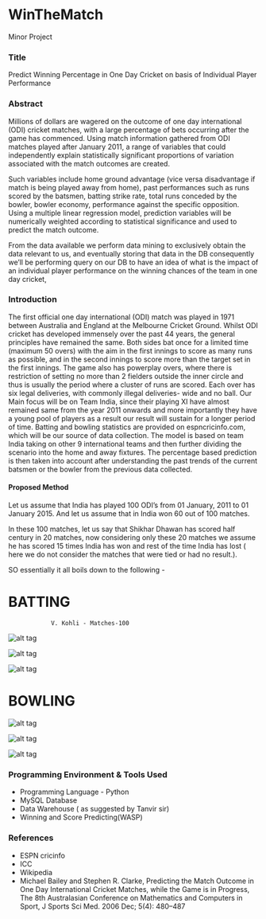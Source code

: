 # WinTheMatch

Minor Project

### Title

Predict Winning Percentage in One Day Cricket on basis of Individual Player Performance


### Abstract 

Millions of dollars are wagered on the outcome of one day international (ODI) cricket matches, with a large percentage of bets occurring after the game has commenced. Using match information gathered from  ODI matches played after January 2011, a range of variables that could independently explain statistically significant proportions of variation associated with the match outcomes are created.

Such variables include home ground advantage (vice versa disadvantage if match is being played away from home),  past performances such as runs scored by the batsmen,  batting strike rate,  total runs conceded by the bowler, bowler economy, performance against the specific opposition. Using a multiple linear regression model, prediction variables will be  numerically weighted according to statistical significance and used to predict the match outcome.

From the data available we perform data mining to exclusively obtain the data relevant to us, and  eventually storing that data in the DB consequently we’ll be performing query on our DB to have an idea of what is the impact of an individual player performance on the winning chances of the team in one day cricket,


### Introduction

The first official one day international (ODI) match was played in 1971 between Australia and England at the Melbourne Cricket Ground. Whilst ODI cricket has developed immensely over the past 44 years, the general principles have remained the same. Both sides bat once for a limited time (maximum 50 overs) with the aim in the first innings to score as many runs as possible, and in the second innings to score more than the target set in the first innings. The game also has powerplay overs, where there is restriction of setting no more than 2 fielders outside the inner circle and thus is usually the period where a cluster of runs are scored.  Each over has six legal deliveries, with commonly illegal deliveries- wide and no ball. 
Our Main focus will be on Team India, since their playing XI have almost remained same from the year 2011 onwards and more importantly they have a young pool of players as a result our result will sustain for a longer period of time. Batting and bowling statistics are provided on espncricinfo.com, which will be our source of data collection. The model is based on team India taking on other 9 international teams and then further dividing the scenario into the home and away fixtures. The percentage based prediction is then taken into account after understanding the past trends of the current batsmen or the bowler from the previous data collected. 



#### Proposed Method

Let us assume that India has played 100 ODI’s from 01 January, 2011 to 01 January 2015. And let us assume that in India won 60 out of 100 matches. 

In these 100 matches, let us say that Shikhar Dhawan has scored half century in 20 matches, now considering only these 20 matches we assume he has scored 15 times India has won and rest of the time India has lost ( here we do not consider the matches that were tied or had no result.).

SO essentially it all boils down to the following -

BATTING
=======
                V. Kohli - Matches-100


![alt tag](http://i.imgur.com/rtOmP8p.png)

![alt tag](http://i.imgur.com/Mewns6Z.png)

![alt tag](http://i.imgur.com/Sn7Foja.png)


BOWLING
=======

![alt tag](http://i.imgur.com/SWzC9xH.png)

![alt tag](http://i.imgur.com/eO04wyz.png)

![alt tag](http://i.imgur.com/xjPcCde.png)


### Programming Environment & Tools Used

* Programming Language - Python
* MySQL Database
* Data Warehouse ( as suggested by Tanvir sir) 
* Winning and Score Predicting(WASP)




### References

* ESPN cricinfo
* ICC
* Wikipedia
* Michael Bailey and Stephen R. Clarke, Predicting the Match Outcome in One Day International Cricket Matches, while the Game is in Progress, The 8th Australasian Conference on Mathematics and Computers in Sport, J Sports Sci Med. 2006 Dec; 5(4): 480–487
